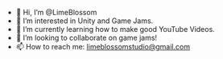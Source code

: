 - 👋 Hi, I’m @LimeBlossom
- 👀 I’m interested in Unity and Game Jams.
- 🌱 I’m currently learning how to make good YouTube Videos.
- 💞️ I’m looking to collaborate on game jams!
- 📫 How to reach me: limeblossomstudio@gmail.com

<!---
LimeBlossom/LimeBlossom is a ✨ special ✨ repository because its `README.md` (this file) appears on your GitHub profile.
You can click the Preview link to take a look at your changes.
--->
